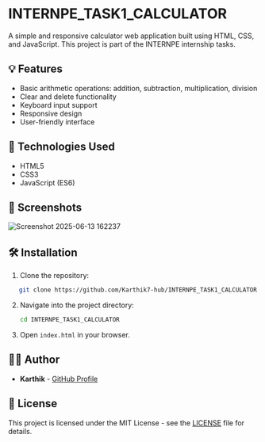 
# INTERNPE_TASK1_CALCULATOR

A simple and responsive calculator web application built using HTML, CSS, and JavaScript. This project is part of the INTERNPE internship tasks.

## 💡 Features

- Basic arithmetic operations: addition, subtraction, multiplication, division
- Clear and delete functionality
- Keyboard input support
- Responsive design
- User-friendly interface

## 🚀 Technologies Used

- HTML5
- CSS3
- JavaScript (ES6)

## 📸 Screenshots

![Screenshot 2025-06-13 162237](https://github.com/user-attachments/assets/ba0608a6-cd26-40ec-8d33-a4a85f5e0a47)

## 🛠️ Installation

1. Clone the repository:
```bash
   git clone https://github.com/Karthik7-hub/INTERNPE_TASK1_CALCULATOR.git
````

2. Navigate into the project directory:

   ```bash
   cd INTERNPE_TASK1_CALCULATOR
   ```
3. Open `index.html` in your browser.

## 👨‍💻 Author

* **Karthik** - [GitHub Profile](https://github.com/Karthik7-hub)

## 📄 License

This project is licensed under the MIT License - see the [LICENSE](LICENSE) file for details.

```

